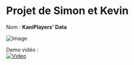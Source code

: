 # Projet de Simon et Kevin

Nom : **KaniPlayers' Data**

![Image](https://i.imgur.com/VlR07vc.png)

Demo vidéo :<br>
[![Video](https://img.youtube.com/vi/44MAgGfzYU8/0.jpg)](https://www.youtube.com/watch?v=44MAgGfzYU8)